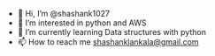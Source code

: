 - 👋 Hi, I’m @shashank1027
- 👀 I’m interested in python and AWS
- 🌱 I’m currently learning Data structures with python
- 📫 How to reach me shashanklankala@gmail.com


<!---
shashank1027/shashank1027 is a ✨ special ✨ repository because its `README.md` (this file) appears on your GitHub profile.
You can click the Preview link to take a look at your changes.
--->
